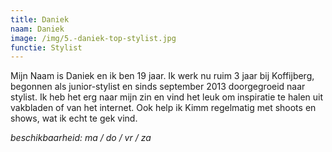 ```yaml
---
title: Daniek
naam: Daniek
image: /img/5.-daniek-top-stylist.jpg
functie: Stylist
---
```


Mijn Naam is Daniek en ik ben 19 jaar. Ik werk nu ruim 3 jaar bij Koffijberg, begonnen als junior-stylist en sinds september 2013 doorgegroeid naar stylist. Ik heb het erg naar mijn zin en vind het leuk om inspiratie te halen uit vakbladen of van het internet. Ook help ik Kimm regelmatig met shoots en shows, wat ik echt te gek vind.

*beschikbaarheid: ma / do / vr / za*